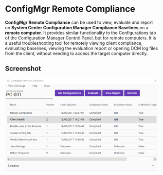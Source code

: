# ConfigMgr Remote Compliance
**ConfigMgr Remote Compliance** can be used to view, evaluate and report on **System Center Configuration Manager Compliance Baselines** on a **remote computer**. It provides similar functionality to the Configurations tab of the Configuration Manager Control Panel, but for remote computers. It is a useful troubleshooting tool for remotely viewing client compliance, evaluating baselines, viewing the evaluation report or opening DCM log files from the client, without needing to access the target computer directly.

## Screenshot
![Screenshot](https://raw.githubusercontent.com/SMSAgentSoftware/ConfigMgr-Remote-Compliance/master/Remote%20Compliance.png)
